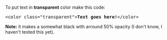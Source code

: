 To put text in <b>transparent</b> color make this code:
<pre>&lt;color class="transparent"&gt;<b>Text goes here!</b>&lt;/color&gt;</pre>
<b>Note:</b> it makes a somewhat black with arround 50% opacity (I don't know, I haven't tested this yet).
